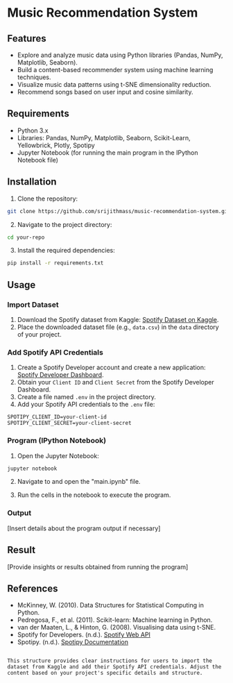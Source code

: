 # Music Recommendation System

## Features

- Explore and analyze music data using Python libraries (Pandas, NumPy, Matplotlib, Seaborn).
- Build a content-based recommender system using machine learning techniques.
- Visualize music data patterns using t-SNE dimensionality reduction.
- Recommend songs based on user input and cosine similarity.

## Requirements

- Python 3.x
- Libraries: Pandas, NumPy, Matplotlib, Seaborn, Scikit-Learn, Yellowbrick, Plotly, Spotipy
- Jupyter Notebook (for running the main program in the IPython Notebook file)

## Installation

1. Clone the repository:

```bash
git clone https://github.com/srijithmass/music-recommendation-system.git
```

2. Navigate to the project directory:

```bash
cd your-repo
```

3. Install the required dependencies:

```bash
pip install -r requirements.txt
```

## Usage

### Import Dataset

1. Download the Spotify dataset from Kaggle: [Spotify Dataset on Kaggle](https://www.kaggle.com/datasets/vatsalmavani/spotify-dataset).
2. Place the downloaded dataset file (e.g., `data.csv`) in the `data` directory of your project.

### Add Spotify API Credentials

1. Create a Spotify Developer account and create a new application: [Spotify Developer Dashboard](https://developer.spotify.com/dashboard/applications).
2. Obtain your `Client ID` and `Client Secret` from the Spotify Developer Dashboard.
3. Create a file named `.env` in the project directory.
4. Add your Spotify API credentials to the `.env` file:

```env
SPOTIPY_CLIENT_ID=your-client-id
SPOTIPY_CLIENT_SECRET=your-client-secret
```

### Program (IPython Notebook)

1. Open the Jupyter Notebook:

```bash
jupyter notebook
```

2. Navigate to and open the "main.ipynb" file.

3. Run the cells in the notebook to execute the program.

### Output

[Insert details about the program output if necessary]

## Result

[Provide insights or results obtained from running the program]

## References

- McKinney, W. (2010). Data Structures for Statistical Computing in Python.
- Pedregosa, F., et al. (2011). Scikit-learn: Machine learning in Python.
- van der Maaten, L., & Hinton, G. (2008). Visualising data using t-SNE.
- Spotify for Developers. (n.d.). [Spotify Web API](https://developer.spotify.com/documentation/web-api/)
- Spotipy. (n.d.). [Spotipy Documentation](https://spotipy.readthedocs.io/en/2.19.0/)
```

This structure provides clear instructions for users to import the dataset from Kaggle and add their Spotify API credentials. Adjust the content based on your project's specific details and structure.
